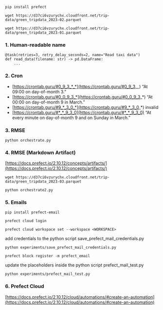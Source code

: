 
`pip install prefect`

`wget https://d37ci6vzurychx.cloudfront.net/trip-data/green_tripdata_2023-02.parquet`

`wget https://d37ci6vzurychx.cloudfront.net/trip-data/green_tripdata_2023-01.parquet`

### 1. Human-readable name

```
@task(retries=3, retry_delay_seconds=2, name="Read taxi data")
def read_data(filename: str) -> pd.DataFrame:
    ...
```

### 2. Cron

* [https://crontab.guru/#0_9_3_*_*](https://crontab.guru/#0_9_3_*_*) “At 09:00 on day-of-month 3.”
* [https://crontab.guru/#0_0_9_3_*](https://crontab.guru/#0_0_9_3_*) “At 00:00 on day-of-month 9 in March.”
* [https://crontab.guru/#9_*_3_0_*](https://crontab.guru/#9_*_3_0_*) invalid
* [https://crontab.guru/#*_*_9_3_0](https://crontab.guru/#*_*_9_3_0) “At every minute on day-of-month 9 and on Sunday in March.”

### 3. RMSE

`python orchestrate.py`

### 4. RMSE (Markdown Artifact)

[https://docs.prefect.io/2.10.12/concepts/artifacts/](https://docs.prefect.io/2.10.12/concepts/artifacts/)

`wget https://d37ci6vzurychx.cloudfront.net/trip-data/green_tripdata_2023-03.parquet`

`python orchestrate2.py`

### 5. Emails

`pip install prefect-email`

`prefect cloud login`

`prefect cloud workspace set --workspace <WORKSPACE>`

add credentials to the python script save_prefect_mail_credentials.py

`python experiments/save_prefect_mail_credentials.py`

`prefect block register -m prefect_email`

update the placeholders inside the python script prefect_mail_test.py

`python experiments/prefect_mail_test.py`

### 6. Prefect Cloud

[https://docs.prefect.io/2.10.12/cloud/automations/#create-an-automation](https://docs.prefect.io/2.10.12/cloud/automations/#create-an-automation)